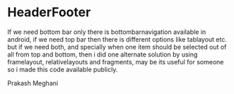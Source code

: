 # HeaderFooter
If we need bottom bar only there is bottombarnavigation available in android,
if we need top bar then there is different options like tablayout etc.
but if we need both, and specially when one item should be selected out of all from top and bottom, then i did one alternate solution by using framelayout, relativelayouts and fragments, may be its useful for someone so i made this code available publicly.

Prakash Meghani
